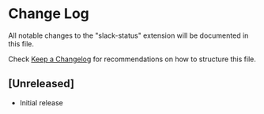 # Change Log

All notable changes to the "slack-status" extension will be documented in this file.

Check [Keep a Changelog](http://keepachangelog.com/) for recommendations on how to structure this file.

## [Unreleased]

- Initial release